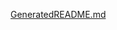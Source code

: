 
[GeneratedREADME.md](https://github.com/JessicaLDaley/README-Generator/files/7193220/GeneratedREADME.md)
